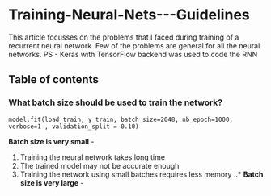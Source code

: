 # Training-Neural-Nets---Guidelines
This article focusses on the problems that I faced during training of a recurrent neural network. Few of the problems are general for all the neural networks. 
PS - Keras with TensorFlow backend was used to code the RNN

## Table of contents
 
### What batch size should be used to train the network?
    model.fit(load_train, y_train, batch_size=2048, nb_epoch=1000, verbose=1 , validation_split = 0.10)
 **Batch size is very small** - 
 1.  Training the neural network takes long time
 2.  The trained model may not be accurate enough
 3.  Training the network using small batches requires less memory 
..* **Batch size is very large** - 
    
    


